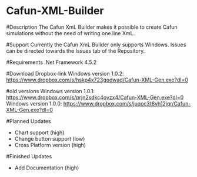 # Cafun-XML-Builder

#Description
The Cafun XmL Builder makes it possible to create Cafun simulations without the need of writing one line XmL.

#Support
Currently the Cafun XmL Builder only supports Windows.
Issues can be directed towards the Issues tab of the Repository.

#Requirements
.Net Framework 4.5.2

#Download
Dropbox-link
Windows version 1.0.2: https://www.dropbox.com/s/hskp4x723godwad/Cafun-XML-Gen.exe?dl=0

#old versions
Windows version 1.0.1: https://www.dropbox.com/s/prjn2sdkc4ovzx4/Cafun-XML-Gen.exe?dl=0
Windows version 1.0.0: https://www.dropbox.com/s/juqoc3t6vh12jqr/Cafun-XML-Gen.exe?dl=0

#Planned Updates
+ Chart support (high)
+ Change button support (low)
+ Cross Platform version (high)

#Finished Updates
+ Add Documentation (high)
